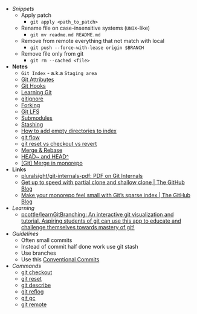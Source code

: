  - *Snippets* 
	 - Apply patch
		 - `git apply <path_to_patch>`
	- Rename file on case-insensitive systems (`UNIX`-like)
		- `git mv readme.md README.md`
	- Remove from remote everything that not match with local    
		- `git push --force-with-lease origin $BRANCH`
	- Remove file only from git
		 - `git rm --cached <file>`
- **Notes**
	- `Git Index` - a.k.a `Staging area`
	- [Git Attributes](Git%20Attributes.md)
	- [Git Hooks](Git%20Hooks.md)
	- [Learning Git](Git/Learning%20Git.md)
	- [gitignore](Git/gitignore.md)
	- [Forking](Git/Forking.md)
	- [Git LFS](Git/Git%20LFS.md)
	- [Submodules](Git/Submodules.md)
	- [Stashing](Git/Stashing.md)
	- [How to add empty directories to index](Git/How%20to%20add%20empty%20directories%20to%20index.md)
	- [git flow](Git/git%20flow.md)
	- [git reset vs checkout vs revert](Git/git%20reset%20vs%20checkout%20vs%20revert/git%20reset%20vs%20checkout%20vs%20revert.md)
	- [Merge & Rebase](Git/Merge%20&%20Rebase.md)
	- [HEAD~ and HEAD^](Git/HEAD~%20and%20HEAD^.md)
	- [[Git] Merge in monorepo]([Git]%20Merge%20in%20monorepo.md)
- **Links**
	- [pluralsight/git-internals-pdf: PDF on Git Internals](https://github.com/pluralsight/git-internals-pdf)
	- [Get up to speed with partial clone and shallow clone | The GitHub Blog](https://github.blog/2020-12-21-get-up-to-speed-with-partial-clone-and-shallow-clone/)
	- [Make your monorepo feel small with Git’s sparse index | The GitHub Blog](https://github.blog/2021-11-10-make-your-monorepo-feel-small-with-gits-sparse-index/)
- *Learning*
	- [pcottle/learnGitBranching: An interactive git visualization and tutorial. Aspiring students of git can use this app to educate and challenge themselves towards mastery of git!](https://github.com/pcottle/learnGitBranching)
- *Guidelines*
	- Often small commits
	- Instead of commit half done work use git stash
	- Use branches
	- Use this  [Conventional Commits](Git/Conventional%20Commits.md)
- *Commands*
	- [git checkout](Git/git%20checkout.md)
	- [git reset](Git/git%20reset.md)
	- [git describe](Git/git%20describe.md)
	- [git reflog](Git/git%20reflog.md)
	- [git gc](Git/git%20gc.md)
	- [git remote](Git/git%20remote.md)